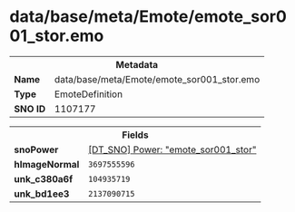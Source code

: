 <h1>data/base/meta/Emote/emote_sor001_stor.emo</h1><table><tr><th colspan="100%">Metadata</th></tr><tr><td><b>Name</b></td><td>data/base/meta/Emote/emote_sor001_stor.emo</td></tr><tr><td><b>Type</b></td><td>EmoteDefinition</td></tr><tr><td><b>SNO ID</b></td><td>1107177</td></tr></table>

<table><tr><th colspan="100%">Fields</th></tr><tr><td><b>snoPower</b></td><td><a href="..\Power\emote_sor001_stor.pow.md">[DT_SNO] Power: "emote_sor001_stor"</a></td></tr><tr><td><b>hImageNormal</b></td><td><code>3697555596</code></td></tr><tr><td><b>unk_c380a6f</b></td><td><code>104935719</code></td></tr><tr><td><b>unk_bd1ee3</b></td><td><code>2137090715</code></td></tr></table>

